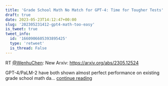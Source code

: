 ```yaml
---
title: 'Grade School Math No Match for GPT-4: Time for Tougher Tests'
draft: true
date: 2023-05-23T14:12:47+00:00
slug: '202305231412-gpt4-math-too-easy'
is_tweet: true
tweet_info:
  id: '1660906605393895425'
  type: 'retweet'
  is_thread: False
---
```




RT [@WenhuChen](https://x.com/WenhuChen): New Arxiv: <https://arxiv.org/abs/2305.12524>

GPT-4/PaLM-2 have both shown almost perfect performance on existing grade school math da… [continue reading](https://x.com/sytelus/status/1660906605393895425)
